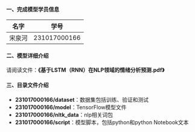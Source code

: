#### 一、完成模型学员信息

| 名字 | 学号 |
| --- | --- |
| 宋泉河 | 231017000166 |


#### 二、模型详细介绍
请阅读文件：**《基于LSTM（RNN）在NLP领域的情绪分析预测.pdf》**

#### 三、目录文件介绍
- **231017000166/dataset**：数据集包括训练、验证和测试
- **231017000166/model**：TensorFlow模型文件
- **231017000166/nltk_data**：nlp相关词包
- **231017000166/script**：模型脚本，包括python和python Notebook文本